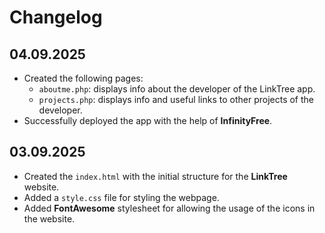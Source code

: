 # Changelog

## 04.09.2025
* Created the following pages:  
  * `aboutme.php`: displays info about the developer of the LinkTree app.
  * `projects.php`: displays info and useful links to other projects of the developer.
* Successfully deployed the app with the help of **InfinityFree**.

## 03.09.2025
* Created the `index.html` with the initial structure for the **LinkTree** website.
* Added a `style.css` file for styling the webpage.
* Added **FontAwesome** stylesheet for allowing the usage of the icons in the website.
